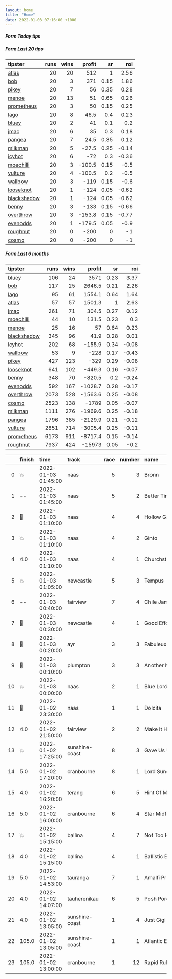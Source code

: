```yaml
---   
layout: home  
title: "Home"   
date: 2022-01-03 07:16:00 +1000  
---   
```



##### Form Today tips   

##### Form Last 20 tips   

| tipster                                                         |   runs |   wins |   profit |   sr |   roi |
|:----------------------------------------------------------------|-------:|-------:|---------:|-----:|------:|
| [atlas](https://mrwayneo.github.io/tips/atlas.html)             |     20 |     20 |    512   | 1    |  2.56 |
| [bob](https://mrwayneo.github.io/tips/bob.html)                 |     20 |      3 |    371   | 0.15 |  1.86 |
| [pikey](https://mrwayneo.github.io/tips/pikey.html)             |     20 |      7 |     56   | 0.35 |  0.28 |
| [menoe](https://mrwayneo.github.io/tips/menoe.html)             |     20 |     13 |     51   | 0.65 |  0.26 |
| [prometheus](https://mrwayneo.github.io/tips/prometheus.html)   |     20 |      3 |     50   | 0.15 |  0.25 |
| [lago](https://mrwayneo.github.io/tips/lago.html)               |     20 |      8 |     46.5 | 0.4  |  0.23 |
| [bluey](https://mrwayneo.github.io/tips/bluey.html)             |     20 |      2 |     41   | 0.1  |  0.2  |
| [jmac](https://mrwayneo.github.io/tips/jmac.html)               |     20 |      6 |     35   | 0.3  |  0.18 |
| [pangea](https://mrwayneo.github.io/tips/pangea.html)           |     20 |      7 |     24.5 | 0.35 |  0.12 |
| [milkman](https://mrwayneo.github.io/tips/milkman.html)         |     20 |      5 |    -27.5 | 0.25 | -0.14 |
| [icyhot](https://mrwayneo.github.io/tips/icyhot.html)           |     20 |      6 |    -72   | 0.3  | -0.36 |
| [moechilli](https://mrwayneo.github.io/tips/moechilli.html)     |     20 |      3 |   -100.5 | 0.15 | -0.5  |
| [vulture](https://mrwayneo.github.io/tips/vulture.html)         |     20 |      4 |   -100.5 | 0.2  | -0.5  |
| [wallbow](https://mrwayneo.github.io/tips/wallbow.html)         |     20 |      3 |   -119   | 0.15 | -0.6  |
| [looseknot](https://mrwayneo.github.io/tips/looseknot.html)     |     20 |      1 |   -124   | 0.05 | -0.62 |
| [blackshadow](https://mrwayneo.github.io/tips/blackshadow.html) |     20 |      1 |   -124   | 0.05 | -0.62 |
| [benny](https://mrwayneo.github.io/tips/benny.html)             |     20 |      3 |   -133   | 0.15 | -0.66 |
| [overthrow](https://mrwayneo.github.io/tips/overthrow.html)     |     20 |      3 |   -153.8 | 0.15 | -0.77 |
| [evenodds](https://mrwayneo.github.io/tips/evenodds.html)       |     20 |      1 |   -179.5 | 0.05 | -0.9  |
| [roughnut](https://mrwayneo.github.io/tips/roughnut.html)       |     20 |      0 |   -200   | 0    | -1    |
| [cosmo](https://mrwayneo.github.io/tips/cosmo.html)             |     20 |      0 |   -200   | 0    | -1    |

##### Form Last 6 months   

| tipster                                                         |   runs |   wins |   profit |   sr |   roi |
|:----------------------------------------------------------------|-------:|-------:|---------:|-----:|------:|
| [bluey](https://mrwayneo.github.io/tips/bluey.html)             |    106 |     24 |   3571   | 0.23 |  3.37 |
| [bob](https://mrwayneo.github.io/tips/bob.html)                 |    117 |     25 |   2646.5 | 0.21 |  2.26 |
| [lago](https://mrwayneo.github.io/tips/lago.html)               |     95 |     61 |   1554.1 | 0.64 |  1.64 |
| [atlas](https://mrwayneo.github.io/tips/atlas.html)             |     57 |     57 |   1501.3 | 1    |  2.63 |
| [jmac](https://mrwayneo.github.io/tips/jmac.html)               |    261 |     71 |    304.5 | 0.27 |  0.12 |
| [moechilli](https://mrwayneo.github.io/tips/moechilli.html)     |     44 |     10 |    131.5 | 0.23 |  0.3  |
| [menoe](https://mrwayneo.github.io/tips/menoe.html)             |     25 |     16 |     57   | 0.64 |  0.23 |
| [blackshadow](https://mrwayneo.github.io/tips/blackshadow.html) |    345 |     96 |     41.9 | 0.28 |  0.01 |
| [icyhot](https://mrwayneo.github.io/tips/icyhot.html)           |    202 |     68 |   -155.9 | 0.34 | -0.08 |
| [wallbow](https://mrwayneo.github.io/tips/wallbow.html)         |     53 |      9 |   -228   | 0.17 | -0.43 |
| [pikey](https://mrwayneo.github.io/tips/pikey.html)             |    427 |    123 |   -329   | 0.29 | -0.08 |
| [looseknot](https://mrwayneo.github.io/tips/looseknot.html)     |    641 |    102 |   -449.3 | 0.16 | -0.07 |
| [benny](https://mrwayneo.github.io/tips/benny.html)             |    348 |     70 |   -820.5 | 0.2  | -0.24 |
| [evenodds](https://mrwayneo.github.io/tips/evenodds.html)       |    592 |    167 |  -1028.7 | 0.28 | -0.17 |
| [overthrow](https://mrwayneo.github.io/tips/overthrow.html)     |   2073 |    528 |  -1563.6 | 0.25 | -0.08 |
| [cosmo](https://mrwayneo.github.io/tips/cosmo.html)             |   2523 |    138 |  -1789   | 0.05 | -0.07 |
| [milkman](https://mrwayneo.github.io/tips/milkman.html)         |   1111 |    276 |  -1969.6 | 0.25 | -0.18 |
| [pangea](https://mrwayneo.github.io/tips/pangea.html)           |   1796 |    385 |  -2129.9 | 0.21 | -0.12 |
| [vulture](https://mrwayneo.github.io/tips/vulture.html)         |   2851 |    714 |  -3005.4 | 0.25 | -0.11 |
| [prometheus](https://mrwayneo.github.io/tips/prometheus.html)   |   6173 |    911 |  -8717.4 | 0.15 | -0.14 |
| [roughnut](https://mrwayneo.github.io/tips/roughnut.html)       |   7937 |    424 | -15973   | 0.05 | -0.2  |

|    | finish            | time                | track          |   race |   number | name               |   odds | tipster            |
|---:|:------------------|:--------------------|:---------------|-------:|---------:|:-------------------|-------:|:-------------------|
|  0 | :boom:            | 2022-01-03 01:45:00 | naas           |      5 |        3 | Bronn              |   2.4  | overthrow,lago     |
|  1 | --                | 2022-01-03 01:45:00 | naas           |      5 |        2 | Better Times Ahead |  51    | overthrow          |
|  2 | :3rd_place_medal: | 2022-01-03 01:10:00 | naas           |      4 |        4 | Hollow Games       |   3    | vulture,milkman    |
|  3 | :boom:            | 2022-01-03 01:10:00 | naas           |      4 |        2 | Ginto              |   2.5  | vulture            |
|  4 | 4.0               | 2022-01-03 01:10:00 | naas           |      4 |        1 | Churchstonewarrior |  26    | evenodds,overthrow |
|  5 | :boom:            | 2022-01-03 01:05:00 | newcastle      |      5 |        3 | Tempus             |   6.5  | pangea             |
|  6 | --                | 2022-01-03 00:40:00 | fairview       |      7 |        4 | Chile Jam          |   0    | vulture            |
|  7 | :3rd_place_medal: | 2022-01-03 00:30:00 | newcastle      |      4 |        1 | Good Effort        |   1.85 | vulture            |
|  8 | :3rd_place_medal: | 2022-01-03 00:20:00 | ayr            |      3 |        3 | Fabuleux Du Clos   |   4.4  | looseknot          |
|  9 | :3rd_place_medal: | 2022-01-03 00:10:00 | plumpton       |      3 |        3 | Another Mystery    |  10    | milkman            |
| 10 | :boom:            | 2022-01-03 00:00:00 | naas           |      2 |        1 | Blue Lord          |   1.45 | overthrow          |
| 11 | :2nd_place_medal: | 2022-01-02 23:30:00 | naas           |      1 |        1 | Dolcita            |   3.9  | overthrow          |
| 12 | 4.0               | 2022-01-02 21:50:00 | fairview       |      2 |        2 | Make It Happen     |   0    | vulture            |
| 13 | :boom:            | 2022-01-02 17:25:00 | sunshine-coast |      8 |        3 | Gave Us Up         |   1.83 | vulture            |
| 14 | 5.0               | 2022-01-02 17:20:00 | cranbourne     |      8 |        1 | Lord Sundowner     |   7.5  | evenodds,moechilli |
| 15 | 4.0               | 2022-01-02 16:20:00 | terang         |      6 |        5 | Hint Of Mint       |   5.5  | pangea             |
| 16 | 5.0               | 2022-01-02 16:00:00 | cranbourne     |      6 |        4 | Star Midfielder    |   2.5  | pangea             |
| 17 | :boom:            | 2022-01-02 15:15:00 | ballina        |      4 |        7 | Not Too Hard       |   1.67 | vulture            |
| 18 | 4.0               | 2022-01-02 15:15:00 | ballina        |      4 |        1 | Ballistic Babe     |   2.6  | looseknot          |
| 19 | 5.0               | 2022-01-02 14:53:00 | tauranga       |      7 |        1 | Amalfi Prince      |   1.45 | vulture            |
| 20 | 4.0               | 2022-01-02 14:07:00 | tauherenikau   |      6 |        5 | Posh Porotene      |   5.5  | looseknot          |
| 21 | 4.0               | 2022-01-02 13:05:00 | sunshine-coast |      1 |        4 | Just Gigi          |   3.8  | vulture            |
| 22 | 105.0             | 2022-01-02 13:05:00 | sunshine-coast |      1 |        1 | Atlantic Eagle     |   0    | overthrow          |
| 23 | 105.0             | 2022-01-02 13:00:00 | cranbourne     |      1 |       12 | Rapid Ruby         |   0    | vulture            |